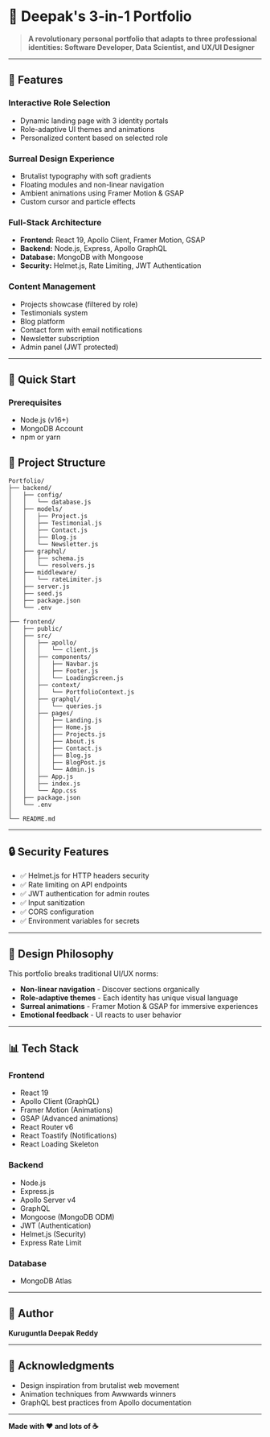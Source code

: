 # 🎨 Deepak's 3-in-1 Portfolio

> **A revolutionary personal portfolio that adapts to three professional identities: Software Developer, Data Scientist, and UX/UI Designer**

---

## 🌟 **Features**

### **Interactive Role Selection**
- Dynamic landing page with 3 identity portals
- Role-adaptive UI themes and animations
- Personalized content based on selected role

### **Surreal Design Experience**
- Brutalist typography with soft gradients
- Floating modules and non-linear navigation
- Ambient animations using Framer Motion & GSAP
- Custom cursor and particle effects

### **Full-Stack Architecture**
- **Frontend:** React 19, Apollo Client, Framer Motion, GSAP
- **Backend:** Node.js, Express, Apollo GraphQL
- **Database:** MongoDB with Mongoose
- **Security:** Helmet.js, Rate Limiting, JWT Authentication

### **Content Management**
- Projects showcase (filtered by role)
- Testimonials system
- Blog platform
- Contact form with email notifications
- Newsletter subscription
- Admin panel (JWT protected)

---

## 🚀 **Quick Start**

### **Prerequisites**
- Node.js (v16+)
- MongoDB Account
- npm or yarn





## 📁 **Project Structure**

```
Portfolio/
├── backend/
│   ├── config/
│   │   └── database.js
│   ├── models/
│   │   ├── Project.js
│   │   ├── Testimonial.js
│   │   ├── Contact.js
│   │   ├── Blog.js
│   │   └── Newsletter.js
│   ├── graphql/
│   │   ├── schema.js
│   │   └── resolvers.js
│   ├── middleware/
│   │   └── rateLimiter.js
│   ├── server.js
│   ├── seed.js
│   ├── package.json
│   └── .env
│
├── frontend/
│   ├── public/
│   ├── src/
│   │   ├── apollo/
│   │   │   └── client.js
│   │   ├── components/
│   │   │   ├── Navbar.js
│   │   │   ├── Footer.js
│   │   │   └── LoadingScreen.js
│   │   ├── context/
│   │   │   └── PortfolioContext.js
│   │   ├── graphql/
│   │   │   └── queries.js
│   │   ├── pages/
│   │   │   ├── Landing.js
│   │   │   ├── Home.js
│   │   │   ├── Projects.js
│   │   │   ├── About.js
│   │   │   ├── Contact.js
│   │   │   ├── Blog.js
│   │   │   ├── BlogPost.js
│   │   │   └── Admin.js
│   │   ├── App.js
│   │   ├── index.js
│   │   └── App.css
│   ├── package.json
│   └── .env
│
└── README.md
```

---






## 🔒 **Security Features**

- ✅ Helmet.js for HTTP headers security
- ✅ Rate limiting on API endpoints
- ✅ JWT authentication for admin routes
- ✅ Input sanitization
- ✅ CORS configuration
- ✅ Environment variables for secrets

---

## 🎨 **Design Philosophy**

This portfolio breaks traditional UI/UX norms:
- **Non-linear navigation** - Discover sections organically
- **Role-adaptive themes** - Each identity has unique visual language
- **Surreal animations** - Framer Motion & GSAP for immersive experiences
- **Emotional feedback** - UI reacts to user behavior

---

## 📊 **Tech Stack**

### **Frontend**
- React 19
- Apollo Client (GraphQL)
- Framer Motion (Animations)
- GSAP (Advanced animations)
- React Router v6
- React Toastify (Notifications)
- React Loading Skeleton

### **Backend**
- Node.js
- Express.js
- Apollo Server v4
- GraphQL
- Mongoose (MongoDB ODM)
- JWT (Authentication)
- Helmet.js (Security)
- Express Rate Limit

### **Database**
- MongoDB Atlas

---





## 👤 **Author**

**Kuruguntla Deepak Reddy**


---

## 🙏 **Acknowledgments**

- Design inspiration from brutalist web movement
- Animation techniques from Awwwards winners
- GraphQL best practices from Apollo documentation

---

**Made with ❤️ and lots of ☕**
